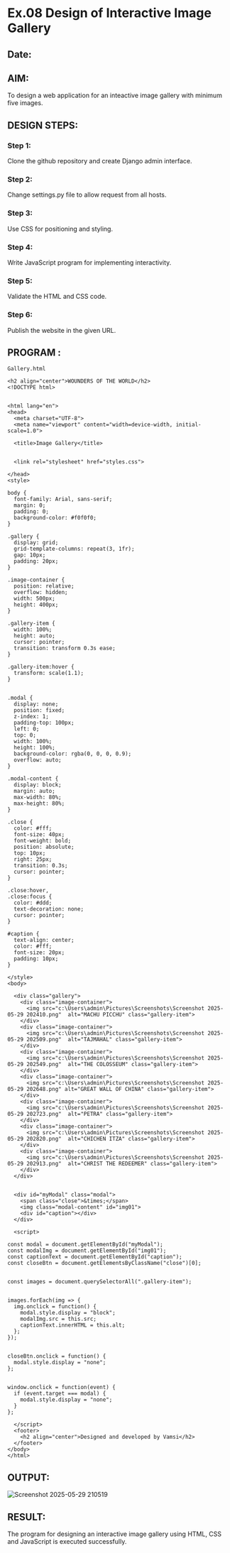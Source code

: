 # Ex.08 Design of Interactive Image Gallery
## Date:

## AIM:
To design a web application for an inteactive image gallery with minimum five images.

## DESIGN STEPS:

### Step 1:
Clone the github repository and create Django admin interface.

### Step 2:
Change settings.py file to allow request from all hosts.

### Step 3:
Use CSS for positioning and styling.

### Step 4:
Write JavaScript program for implementing interactivity.

### Step 5:
Validate the HTML and CSS code.

### Step 6:
Publish the website in the given URL.

## PROGRAM :
```
Gallery.html

<h2 align="center">WOUNDERS OF THE WORLD</h2>
<!DOCTYPE html>


<html lang="en">
<head>
  <meta charset="UTF-8">
  <meta name="viewport" content="width=device-width, initial-scale=1.0">
 
  <title>Image Gallery</title>
  

  <link rel="stylesheet" href="styles.css">

</head>
<style>
 
body {
  font-family: Arial, sans-serif;
  margin: 0;
  padding: 0;
  background-color: #f0f0f0;
}

.gallery {
  display: grid;
  grid-template-columns: repeat(3, 1fr);
  gap: 10px;
  padding: 20px;
}

.image-container {
  position: relative;
  overflow: hidden;
  width: 500px;
  height: 400px;
}

.gallery-item {
  width: 100%;
  height: auto;
  cursor: pointer;
  transition: transform 0.3s ease;
}

.gallery-item:hover {
  transform: scale(1.1);
}


.modal {
  display: none; 
  position: fixed;
  z-index: 1;
  padding-top: 100px;
  left: 0;
  top: 0;
  width: 100%;
  height: 100%;
  background-color: rgba(0, 0, 0, 0.9);
  overflow: auto;
}

.modal-content {
  display: block;
  margin: auto;
  max-width: 80%;
  max-height: 80%;
}

.close {
  color: #fff;
  font-size: 40px;
  font-weight: bold;
  position: absolute;
  top: 10px;
  right: 25px;
  transition: 0.3s;
  cursor: pointer;
}

.close:hover,
.close:focus {
  color: #ddd;
  text-decoration: none;
  cursor: pointer;
}

#caption {
  text-align: center;
  color: #fff;
  font-size: 20px;
  padding: 10px;
}

</style>
<body>

  <div class="gallery">
    <div class="image-container">
      <img src="c:\Users\admin\Pictures\Screenshots\Screenshot 2025-05-29 202410.png"  alt="MACHU PICCHU" class="gallery-item">
    </div>
    <div class="image-container">
      <img src="c:\Users\admin\Pictures\Screenshots\Screenshot 2025-05-29 202509.png"  alt="TAJMAHAL" class="gallery-item">
    </div>
    <div class="image-container">
      <img src="c:\Users\admin\Pictures\Screenshots\Screenshot 2025-05-29 202549.png"  alt="THE COLOSSEUM" class="gallery-item">
    </div>
    <div class="image-container">
      <img src="c:\Users\admin\Pictures\Screenshots\Screenshot 2025-05-29 202648.png" alt="GREAT WALL OF CHINA" class="gallery-item">
    </div>
    <div class="image-container">
      <img src="c:\Users\admin\Pictures\Screenshots\Screenshot 2025-05-29 202723.png"  alt="PETRA" class="gallery-item">
    </div>
    <div class="image-container">
      <img src="c:\Users\admin\Pictures\Screenshots\Screenshot 2025-05-29 202820.png"  alt="CHICHEN ITZA" class="gallery-item">
    </div>
    <div class="image-container">
      <img src="c:\Users\admin\Pictures\Screenshots\Screenshot 2025-05-29 202913.png"  alt="CHRIST THE REDEEMER" class="gallery-item">
    </div>    
  </div>

  
  <div id="myModal" class="modal">
    <span class="close">&times;</span>
    <img class="modal-content" id="img01">
    <div id="caption"></div>
  </div>

  <script>
  
const modal = document.getElementById("myModal");
const modalImg = document.getElementById("img01");
const captionText = document.getElementById("caption");
const closeBtn = document.getElementsByClassName("close")[0];


const images = document.querySelectorAll(".gallery-item");


images.forEach(img => {
  img.onclick = function() {
    modal.style.display = "block";
    modalImg.src = this.src;
    captionText.innerHTML = this.alt;
  };
});


closeBtn.onclick = function() {
  modal.style.display = "none";
};


window.onclick = function(event) {
  if (event.target === modal) {
    modal.style.display = "none";
  }
};

  </script>
  <footer>
    <h2 align="center">Designed and developed by Vamsi</h2>
  </footer>
</body>
</html>
```
## OUTPUT:
![Screenshot 2025-05-29 210519](https://github.com/user-attachments/assets/f4310f9c-aded-48c6-a556-0a788d458936)


## RESULT:
The program for designing an interactive image gallery using HTML, CSS and JavaScript is executed successfully.
